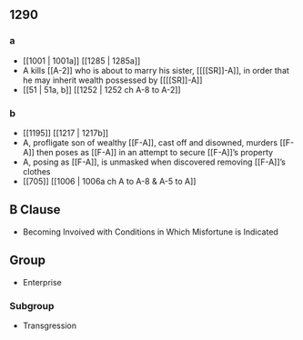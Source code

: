 ## 1290
### a
- [[1001 | 1001a]] [[1285 | 1285a]] 
- A kills [[A-2]] who is about to marry his sister, [[[[SR]]-A]], in order that he may inherit wealth possessed by [[[[SR]]-A]]
- [[51 | 51a, b]] [[1252 | 1252 ch A-8 to A-2]] 

### b
- [[1195]] [[1217 | 1217b]] 
- A, profligate son of wealthy [[F-A]], cast off and disowned, murders [[F-A]] then poses as [[F-A]] in an attempt to secure [[F-A]]’s property
- A, posing as [[F-A]], is unmasked when discovered removing [[F-A]]’s clothes
- [[705]] [[1006 | 1006a ch A to A-8 &amp; A-5 to A]] 

## B Clause
- Becoming Invoived with Conditions in Which Misfortune is Indicated

## Group
- Enterprise

### Subgroup
- Transgression


